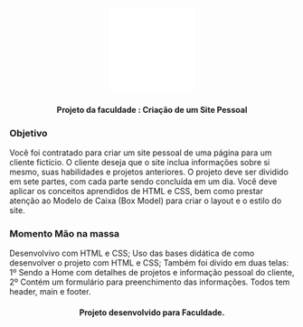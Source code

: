 
<p align="center">
  <img  src="https://github.com/joselainejrs/AC3-DW/blob/main/logo.jpeg" width="150px" alt="Imagem">
</p>

<h4 align="center">
Projeto da faculdade : Criação de um Site Pessoal
</h4>

### Objetivo

Você foi contratado para criar um site pessoal de uma página para um cliente fictício. 
O cliente deseja que o site inclua informações sobre si mesmo, suas habilidades e projetos anteriores. 
O projeto deve ser dividido em sete partes, com cada parte sendo concluída em um dia. 
Você deve aplicar os conceitos aprendidos de HTML e CSS, bem como prestar atenção ao Modelo de Caixa (Box Model) 
para criar o layout e o estilo do site.

### Momento Mão na massa

Desenvolvivo com HTML e CSS;
Uso das bases didática de como desenvolver o projeto com HTML e CSS;
Também foi divido em duas telas:
1º Sendo a Home com detalhes de projetos e informação pessoal do cliente,
2º Contém um formulário para preenchimento das informações.
Todos tem header, main e footer.


<h4 align="center">
Projeto desenvolvido para Faculdade.
</h4>
